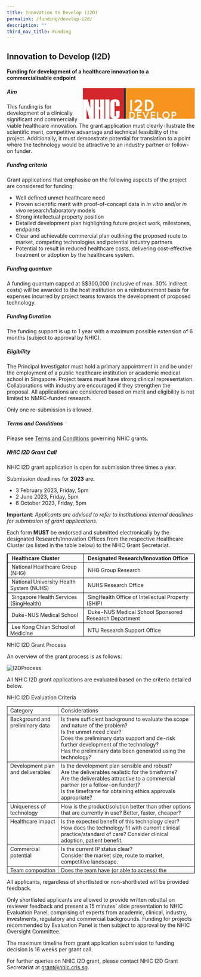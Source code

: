 ```yaml
---
title: Innovation to Develop (I2D)
permalink: /funding/develop-i2d/
description: ""
third_nav_title: Funding
---
```

Innovation to Develop (I2D)
---------------------------

#### Funding for development of a healthcare innovation to a commercialisable endpoint

<img src="/images/Funding/logo_i2d.jpg" style="width:300px" align="right">

##### Aim

This funding is for development of a clinically significant and commercially viable healthcare innovation. The grant application must clearly illustrate the scientific merit, competitive advantage and technical feasibility of the project. Additionally, it must demonstrate potential for translation to a point where the technology would be attractive to an industry partner or follow-on funder.

##### Funding criteria

Grant applications that emphasise on the following aspects of the project are considered for funding:

*   Well defined unmet healthcare need
*   Proven scientific merit with proof-of-concept data in&nbsp;_in vitro_&nbsp;and/or&nbsp;_in vivo_&nbsp;research/laboratory models
*   Strong intellectual property position
*   Detailed development plan highlighting future project work, milestones, endpoints
*   Clear and achievable commercial plan outlining the proposed route to market, competing technologies and potential industry partners
*   Potential to result in reduced healthcare costs, delivering cost-effective treatment or adoption by the healthcare system.

##### Funding quantum

A funding quantum capped at S$300,000 (inclusive of max. 30% indirect costs) will be awarded to the host institution on a reimbursement basis for expenses incurred by project teams towards the development of proposed technology.

##### Funding Duration

The funding support is up to 1 year with a maximum possible extension of 6 months (subject to approval by NHIC).

##### Eligibility

The Principal Investigator must hold a primary appointment in and be under the employment of a public healthcare institution or academic medical school in Singapore. Project teams must have strong clinical representation. Collaborations with industry are encouraged if they strengthen the proposal. All applications are considered based on merit and eligibility is not limited to NMRC-funded research.

Only one re-submission is allowed.

##### Terms and Conditions

Please see&nbsp;[Terms and Conditions](http://www.nmrc.gov.sg/downloads)&nbsp;governing NHIC grants.

##### NHIC I2D Grant Call

NHIC I2D grant application is open for submission three times a year.

Submission deadlines for&nbsp;**2023**&nbsp;are:

*   3 February 2023, Friday, 5pm
*   2 June 2023, Friday, 5pm
*   6 October 2023, Friday, 5pm

**Important**:&nbsp;_Applicants are advised to refer to institutional internal deadlines for submission of grant applications._

Each form&nbsp;**MUST**&nbsp;be endorsed and submitted electronically by the designated Research/Innovation Offices from the respective Healthcare Cluster (as listed in the table below) to the NHIC Grant Secretariat.

<table style="max-width: 100%; background-color: transparent; border-collapse: collapse; border-spacing: 0px; padding: 0px; margin: 10px 0px; width: 855.125px; height: 222px; border: thin solid rgb(0, 0, 0);"><tbody><tr><td style="border: thin solid rgb(0, 0, 0);"><strong style="font-weight: bold;">&nbsp;Healthcare Cluster</strong></td><td style="border: thin solid rgb(0, 0, 0);"><strong style="font-weight: bold;">&nbsp;Designated Research/Innovation Office</strong></td></tr><tr><td style="border: thin solid rgb(0, 0, 0);">&nbsp;National Healthcare Group (NHG)</td><td style="border: thin solid rgb(0, 0, 0);">&nbsp;NHG Group Research</td></tr><tr><td style="border: thin solid rgb(0, 0, 0);">&nbsp;National University Health System (NUHS)</td><td style="border: thin solid rgb(0, 0, 0);">&nbsp;NUHS Research Office&nbsp;</td></tr><tr><td style="border: thin solid rgb(0, 0, 0);">&nbsp;Singapore Health Services (SingHealth)</td><td style="border: thin solid rgb(0, 0, 0);">&nbsp;SingHealth Office of Intellectual Property (SHIP)</td></tr><tr><td style="border: thin solid rgb(0, 0, 0);">&nbsp;Duke-NUS Medical School</td><td style="border: thin solid rgb(0, 0, 0);">&nbsp;Duke-NUS Medical School Sponsored Research Department</td></tr><tr><td style="border: thin solid rgb(0, 0, 0);">&nbsp;Lee Kong Chian School of Medicine</td><td style="border: thin solid rgb(0, 0, 0);">&nbsp;NTU Research Support Office&nbsp;</td></tr><tr><td style="border: thin solid rgb(0, 0, 0);">&nbsp;Yong Loo Lin School of Medicine&nbsp;</td><td style="border: thin solid rgb(0, 0, 0);">&nbsp;NUHS Research Office&nbsp;</td></tr></tbody></table>

NHIC I2D Grant Process  

An overview of the grant process is as follows:

![I2DProcess](https://nhic.sg/web/images/NHIC/documents/I2D/I2DProcess.jpg)

All NHIC I2D grant applications are evaluated based on the criteria detailed below.

NHIC I2D Evaluation Criteria  

<table style="max-width: 100%; background-color: transparent; border-collapse: collapse; border-spacing: 0px; padding: 0px; margin: 10px 0px; width: 855.125px; height: 449px;" cellpadding="10" border="1"><tbody><tr><td style="vertical-align: top;">Category</td><td style="vertical-align: top;">Considerations</td></tr><tr><td style="vertical-align: top;">Background and preliminary data</td><td style="vertical-align: top;">Is there sufficient background to evaluate the scope and nature of the problem?<br>Is the unmet need clear?<br>Does the preliminary data support and de-risk further development of the technology?<br>Has the preliminary data been generated using the technology?</td></tr><tr><td style="vertical-align: top;">Development plan and deliverables</td><td style="vertical-align: top;">Is the development plan sensible and robust?<br>Are the deliverables realistic for the timeframe?<br>Are the deliverables attractive to a commercial partner (or a follow-on funder)?<br>Is the timeframe for obtaining ethics approvals appropriate?</td></tr><tr><td style="vertical-align: top;">Uniqueness of technology</td><td style="vertical-align: top;">How is the product/solution better than other options that are currently in use? Better, faster, cheaper?</td></tr><tr><td style="vertical-align: top;">Healthcare impact</td><td style="vertical-align: top;">Is the expected benefit of this technology clear?<br>How does the technology fit with current clinical practice/standard of care? Consider clinical adoption, patient benefit.</td></tr><tr><td style="vertical-align: top;">Commercial potential</td><td style="vertical-align: top;">Is the current IP status clear?<br>Consider the market size, route to market, competitive landscape.</td></tr><tr><td style="vertical-align: top;">Team composition</td><td style="vertical-align: top;">Does the team have (or able to access) the necessary competencies in: scientific and technological domains, clinical expertise, business development, where relevant?<br>Will recruitment of manpower impact project timelines?</td></tr><tr><td style="vertical-align: top;">Budget</td><td style="vertical-align: top;">Is the budget realistic for the work outlined?</td></tr></tbody></table>

All applicants, regardless of shortlisted or non-shortlisted will be provided feedback.

Only shortlisted applicants are allowed to provide written rebuttal on reviewer feedback and present a 15 minutes’ slide presentation to NHIC Evaluation Panel, comprising of experts from academic, clinical, industry, investments, regulatory and commercial backgrounds. Funding for projects recommended by Evaluation Panel is then subject to approval by the NHIC Oversight Committee.

The maximum timeline from grant application submission to funding decision is 16 weeks per grant call.

For further queries on NHIC I2D grant, please contact NHIC I2D Grant Secretariat at&nbsp;[grant@nhic.cris.sg](mailto:grant@nhic.cris.sg).